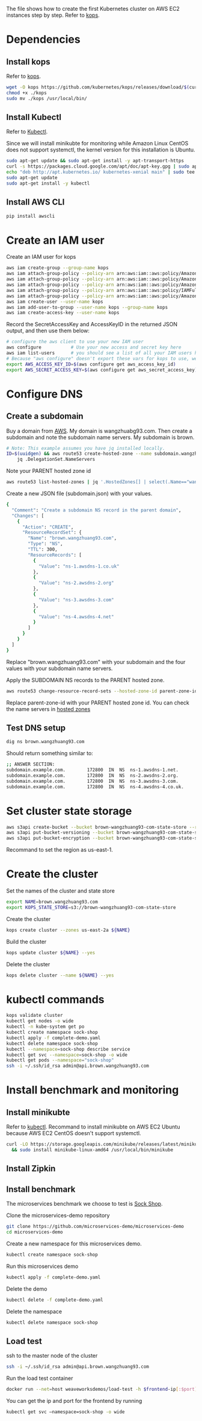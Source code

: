 The file shows how to create the first Kubernetes cluster on AWS EC2 instances step by step. 
Refer to [kops](https://github.com/alvenwong/kops/blob/master/docs/aws.md).
# Dependencies
## Install kops
Refer to [kops](https://github.com/kubernetes/kops/blob/master/docs/install.md).
```bash
wget -O kops https://github.com/kubernetes/kops/releases/download/$(curl -s https://api.github.com/repos/kubernetes/kops/releases/latest | grep tag_name | cut -d '"' -f 4)/kops-linux-amd64
chmod +x ./kops
sudo mv ./kops /usr/local/bin/
```
## Install Kubectl
Refer to [Kubectl](https://kubernetes.io/docs/tasks/tools/install-kubectl/). <p>
Since we will install minikubte for monitoring while Amazon Linux CentOS does not support systemctl, 
the kernel version for this installation is Ubuntu.
```bash
sudo apt-get update && sudo apt-get install -y apt-transport-https
curl -s https://packages.cloud.google.com/apt/doc/apt-key.gpg | sudo apt-key add -
echo "deb http://apt.kubernetes.io/ kubernetes-xenial main" | sudo tee -a /etc/apt/sources.list.d/kubernetes.list
sudo apt-get update
sudo apt-get install -y kubectl
```
## Install AWS CLI
```bash
pip install awscli
```

# Create an IAM user
Create an IAM user for kops

```bash
aws iam create-group --group-name kops
aws iam attach-group-policy --policy-arn arn:aws:iam::aws:policy/AmazonEC2FullAccess --group-name kops
aws iam attach-group-policy --policy-arn arn:aws:iam::aws:policy/AmazonRoute53FullAccess --group-name kops
aws iam attach-group-policy --policy-arn arn:aws:iam::aws:policy/AmazonS3FullAccess --group-name kops
aws iam attach-group-policy --policy-arn arn:aws:iam::aws:policy/IAMFullAccess --group-name kops
aws iam attach-group-policy --policy-arn arn:aws:iam::aws:policy/AmazonVPCFullAccess --group-name kops
aws iam create-user --user-name kops
aws iam add-user-to-group --user-name kops --group-name kops
aws iam create-access-key --user-name kops
```
Record the SecretAccessKey and AccessKeyID in the returned JSON output, and then use them below:
```bash
# configure the aws client to use your new IAM user
aws configure           # Use your new access and secret key here
aws iam list-users      # you should see a list of all your IAM users here
# Because "aws configure" doesn't export these vars for kops to use, we export them now
export AWS_ACCESS_KEY_ID=$(aws configure get aws_access_key_id)
export AWS_SECRET_ACCESS_KEY=$(aws configure get aws_secret_access_key)
```

# Configure DNS
## Create a subdomain
Buy a domain from [AWS](https://console.aws.amazon.com/route53/home). My domain is wangzhuabg93.com. 
Then create a subdomain and note the subdomain name servers. My subdomain is brown.
```bash
# Note: This example assumes you have jq installed locally.
ID=$(uuidgen) && aws route53 create-hosted-zone --name subdomain.wangzhuang93.com --caller-reference $ID | \
    jq .DelegationSet.NameServers
```
Note your PARENT hosted zone id
```bash
aws route53 list-hosted-zones | jq '.HostedZones[] | select(.Name=="wangzhuang93.com.") | .Id’
```
Create a new JSON file (subdomain.json) with your values.
```bash
{
  "Comment": "Create a subdomain NS record in the parent domain",
  "Changes": [
    {
      "Action": "CREATE",
      "ResourceRecordSet": {
        "Name": "brown.wangzhuang93.com",
        "Type": "NS",
        "TTL": 300,
        "ResourceRecords": [
          {
            "Value": "ns-1.awsdns-1.co.uk"
          },
          {
            "Value": "ns-2.awsdns-2.org"
          },
          {
            "Value": "ns-3.awsdns-3.com"
          },
          {
            "Value": "ns-4.awsdns-4.net"
          }
        ]
      }
    }
  ]
}
```
Replace "brown.wangzhuang93.com" with your subdomain and the four values with your subdomain name servers.<p>
Apply the SUBDOMAIN NS records to the PARENT hosted zone.
```bash
aws route53 change-resource-record-sets --hosted-zone-id parent-zone-id --change-batch file://subdomain.json
```
Replace parent-zone-id with your PARENT hosted zone id. You can check the name servers in 
[hosted zones](https://console.aws.amazon.com/route53/home#hosted-zones:)

## Test DNS setup
```bash
dig ns brown.wangzhuang93.com
```
Should return something similar to:
```bash
;; ANSWER SECTION:
subdomain.example.com.        172800  IN  NS  ns-1.awsdns-1.net.
subdomain.example.com.        172800  IN  NS  ns-2.awsdns-2.org.
subdomain.example.com.        172800  IN  NS  ns-3.awsdns-3.com.
subdomain.example.com.        172800  IN  NS  ns-4.awsdns-4.co.uk.
```

# Set cluster state storage 
```bash
aws s3api create-bucket --bucket brown-wangzhuang93-com-state-store --region us-east-1
aws s3api put-bucket-versioning --bucket brown-wangzhuang93-com-state-store  --versioning-configuration Status=Enabled
aws s3api put-bucket-encryption --bucket brown-wangzhuang93-com-state-store --server-side-encryption-configuration ‘{"Rules":[{"ApplyServerSideEncryptionByDefault":{"SSEAlgorithm":"AES256"}}]}'
```
Recommand to set the region as us-east-1. 

# Create the cluster
Set the names of the cluster and state store
```bash
export NAME=brown.wangzhuang93.com
export KOPS_STATE_STORE=s3://brown-wangzhuang93-com-state-store
```
Create the cluster
```bash
kops create cluster --zones us-east-2a ${NAME}
```
Build the cluster
```bash
kops update cluster ${NAME} --yes
```
Delete the cluster
```bash
kops delete cluster --name ${NAME} --yes
```

# kubectl commands
```bash
kops validate cluster
kubectl get nodes -o wide
kubectl -n kube-system get po
kubectl create namespace sock-shop
kubectl apply -f complete-demo.yaml
kubectl delete namespace sock-shop
kubectl --namespace=sock-shop describe service
kubectl get svc --namespace=sock-shop -o wide
kubectl get pods --namespace="sock-shop"
ssh -i ~/.ssh/id_rsa admin@api.brown.wangzhuang93.com
```

# Install benchmark and monitoring
## Install minikubte
Refer to [kubectl](https://kubernetes.io/docs/tasks/tools/install-kubectl/). 
Recommand to install minikubte on AWS EC2 Ubuntu because AWS EC2 CentOS doesn't support systemctl.
```bash
curl -LO https://storage.googleapis.com/minikube/releases/latest/minikube-linux-amd64 \
  && sudo install minikube-linux-amd64 /usr/local/bin/minikube
```
## Install Zipkin
## Install benchmark
The microservices benchmark we choose to test is [Sock Shop](https://microservices-demo.github.io/).<p>
Clone the microservices-demo repository
```bash
git clone https://github.com/microservices-demo/microservices-demo
cd microservices-demo
```
Create a new namespace for this microservices demo.
```bash
kubectl create namespace sock-shop
```
Run this microservices demo
```bash
kubectl apply -f complete-demo.yaml
```
Delete the demo
```bash
kubectl delete -f complete-demo.yaml
```
Delete the namespace
```bash
kubectl delete namespace sock-shop
```
## Load test
ssh to the master node of the cluster
```bash
ssh -i ~/.ssh/id_rsa admin@api.brown.wangzhuang93.com
```
Run the load test container
```bash
docker run --net=host weaveworksdemos/load-test -h $frontend-ip[:$port] -r 100 -c 2
```
You can get the ip and port for the frontend by running
```bash
kubectl get svc —namespace=sock-shop -o wide
```
